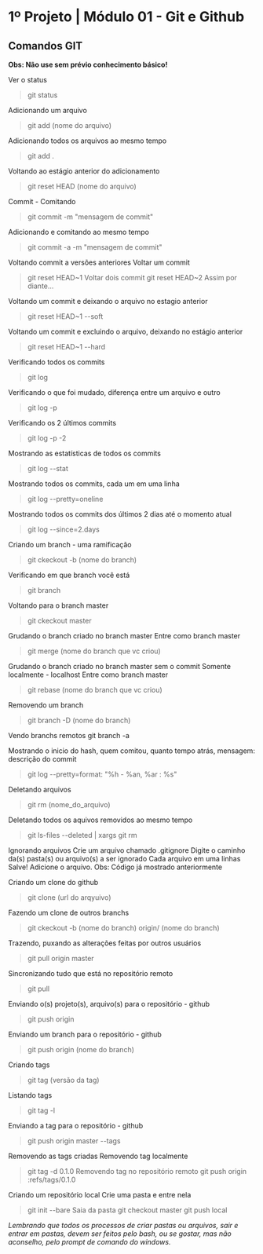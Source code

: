 1º Projeto | Módulo 01 - Git e Github
================================================

Comandos GIT
------------

**Obs: Não use sem prévio conhecimento básico!**

Ver o status
>git status

Adicionando um arquivo
>git add (nome do arquivo) 

Adicionando todos os arquivos ao mesmo tempo
>git add .

Voltando ao estágio anterior do adicionamento
>git reset HEAD (nome do arquivo)

Commit - Comitando
>git commit -m "mensagem de commit"

Adicionando e comitando ao mesmo tempo
>git commit -a -m "mensagem de commit"

Voltando commit a versões anteriores
Voltar um commit
>git reset HEAD~1
Voltar dois commit
>git reset HEAD~2
Assim por diante...

Voltando um commit e deixando o arquivo no estagio anterior
>git reset HEAD~1 --soft

Voltando um commit e excluindo o arquivo, deixando no estágio anterior
>git reset HEAD~1 --hard

Verificando todos os commits
>git log

Verificando o que foi mudado, diferença entre um arquivo e outro
>git log -p

Verificando os 2 últimos commits
>git log -p -2

Mostrando as estatísticas de todos os commits
>git log --stat

Mostrando todos os commits, cada um em uma linha
>git log --pretty=oneline

Mostrando todos os commits dos últimos 2 dias até o momento atual
>git log --since=2.days

Criando um branch - uma ramificação
>git ckeckout -b (nome do branch)

Verificando em que branch você está
>git branch

Voltando para o branch master
>git ckeckout master

Grudando o branch criado no branch master
Entre como branch master
>git merge (nome do branch que vc criou)

Grudando o branch criado no branch master sem o commit
Somente localmente - localhost
Entre como branch master
>git rebase (nome do branch que vc criou)

Removendo um branch
>git branch -D (nome do branch)

Vendo branchs remotos
git branch -a

Mostrando o inicio do hash, quem comitou, quanto tempo atrás, mensagem: descrição do commit
>git log --pretty=format: "%h - %an, %ar : %s"

Deletando arquivos
>git rm (nome_do_arquivo)

Deletando todos os aquivos removidos ao mesmo tempo
>git ls-files --deleted | xargs git rm

Ignorando arquivos
Crie um arquivo chamado .gitignore
Digite o caminho da(s) pasta(s) ou arquivo(s) a ser ignorado
Cada arquivo em uma linhas
Salve!
Adicione o arquivo. Obs: Código já mostrado anteriormente

Criando um clone do github
>git clone (url do arqyuivo)

Fazendo um clone de outros branchs
>git ckeckout -b (nome do branch) origin/ (nome do branch)

Trazendo, puxando as alterações feitas por outros usuários
>git pull origin master

Sincronizando tudo que está no repositório remoto
>git pull

Enviando o(s) projeto(s), arquivo(s) para o repositório - github
>git push origin

Enviando um branch para o repositório - github
>git push origin (nome do branch)

Criando tags
>git tag (versão da tag) 

Listando tags
>git tag -l

Enviando a tag para o repositório - github
>git push origin master --tags

Removendo as tags criadas
Removendo tag localmente
>git tag -d 0.1.0
Removendo tag no repositório remoto
>git push origin :refs/tags/0.1.0

Criando um repositório local
Crie uma pasta e entre nela
>git init --bare
Saia da pasta
>git checkout master 
>git push local

*Lembrando que todos os processos de criar pastas ou arquivos, sair e entrar em pastas, devem ser feitos pelo bash, ou se gostar, mas não aconselho, pelo prompt de comando do windows.*